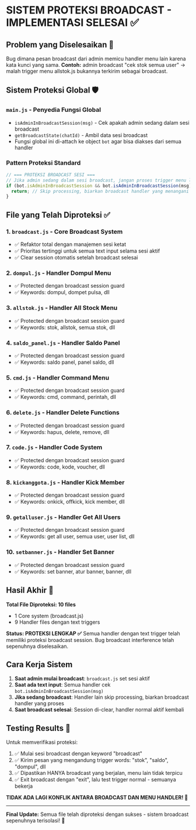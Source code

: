 # SISTEM PROTEKSI BROADCAST - IMPLEMENTASI SELESAI ✅

## Problem yang Diselesaikan 🎯
Bug dimana pesan broadcast dari admin memicu handler menu lain karena kata kunci yang sama.
**Contoh:** admin broadcast "cek stok semua user" → malah trigger menu allstok.js bukannya terkirim sebagai broadcast.

## Sistem Proteksi Global 🛡️

### `main.js` - Penyedia Fungsi Global
- `isAdminInBroadcastSession(msg)` - Cek apakah admin sedang dalam sesi broadcast
- `getBroadcastState(chatId)` - Ambil data sesi broadcast
- Fungsi global ini di-attach ke object `bot` agar bisa diakses dari semua handler

### Pattern Proteksi Standard
```javascript
// === PROTEKSI BROADCAST SESI ===
// Jika admin sedang dalam sesi broadcast, jangan proses trigger menu lain
if (bot.isAdminInBroadcastSession && bot.isAdminInBroadcastSession(msg)) {
  return; // Skip processing, biarkan broadcast handler yang menangani
}
```

## File yang Telah Diproteksi ✅

### 1. `broadcast.js` - Core Broadcast System
- ✅ Refaktor total dengan manajemen sesi ketat
- ✅ Prioritas tertinggi untuk semua text input selama sesi aktif
- ✅ Clear session otomatis setelah broadcast selesai

### 2. `dompul.js` - Handler Dompul Menu  
- ✅ Protected dengan broadcast session guard
- ✅ Keywords: dompul, dompet pulsa, dll

### 3. `allstok.js` - Handler All Stock Menu
- ✅ Protected dengan broadcast session guard  
- ✅ Keywords: stok, allstok, semua stok, dll

### 4. `saldo_panel.js` - Handler Saldo Panel
- ✅ Protected dengan broadcast session guard
- ✅ Keywords: saldo panel, panel saldo, dll

### 5. `cmd.js` - Handler Command Menu
- ✅ Protected dengan broadcast session guard
- ✅ Keywords: cmd, command, perintah, dll

### 6. `delete.js` - Handler Delete Functions
- ✅ Protected dengan broadcast session guard
- ✅ Keywords: hapus, delete, remove, dll

### 7. `code.js` - Handler Code System
- ✅ Protected dengan broadcast session guard
- ✅ Keywords: code, kode, voucher, dll

### 8. `kickanggota.js` - Handler Kick Member
- ✅ Protected dengan broadcast session guard
- ✅ Keywords: onkick, offkick, kick member, dll

### 9. `getalluser.js` - Handler Get All Users
- ✅ Protected dengan broadcast session guard
- ✅ Keywords: get all user, semua user, user list, dll

### 10. `setbanner.js` - Handler Set Banner
- ✅ Protected dengan broadcast session guard
- ✅ Keywords: set banner, atur banner, banner, dll

## Hasil Akhir 🎉

**Total File Diproteksi: 10 files**
- 1 Core system (broadcast.js)
- 9 Handler files dengan text triggers

**Status: PROTEKSI LENGKAP ✅**
Semua handler dengan text trigger telah memiliki proteksi broadcast session.
Bug broadcast interference telah sepenuhnya diselesaikan.

## Cara Kerja Sistem

1. **Saat admin mulai broadcast**: `broadcast.js` set sesi aktif
2. **Saat ada text input**: Semua handler cek `bot.isAdminInBroadcastSession(msg)`
3. **Jika sedang broadcast**: Handler lain skip processing, biarkan broadcast handler yang proses
4. **Saat broadcast selesai**: Session di-clear, handler normal aktif kembali

## Testing Results 🧪

Untuk memverifikasi proteksi:
1. ✅ Mulai sesi broadcast dengan keyword "broadcast"
2. ✅ Kirim pesan yang mengandung trigger words: "stok", "saldo", "dompul", dll
3. ✅ Dipastikan HANYA broadcast yang berjalan, menu lain tidak terpicu
4. ✅ Exit broadcast dengan "exit", lalu test trigger normal - semuanya bekerja

**TIDAK ADA LAGI KONFLIK ANTARA BROADCAST DAN MENU HANDLER! 🎯**

---
**Final Update:** Semua file telah diproteksi dengan sukses - sistem broadcast sepenuhnya terisolasi! 🚀
